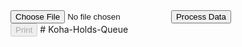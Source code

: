 <!DOCTYPE html>
<html>
<head>
  <title>Excel Data Processor</title>
</head>
<body>
  <input type="file" id="excelFile" accept=".xlsx,.xls">
  <button id="processButton">Process Data</button>
  <div id="result"></div>
  <button id="printButton" disabled>Print</button>
  <script src="script.js"></script>
</body>
</html># Koha-Holds-Queue

